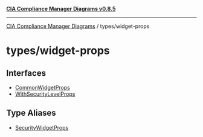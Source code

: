 [**CIA Compliance Manager Diagrams v0.8.5**](../../README.md)

***

[CIA Compliance Manager Diagrams](../../modules.md) / types/widget-props

# types/widget-props

## Interfaces

- [CommonWidgetProps](interfaces/CommonWidgetProps.md)
- [WithSecurityLevelProps](interfaces/WithSecurityLevelProps.md)

## Type Aliases

- [SecurityWidgetProps](type-aliases/SecurityWidgetProps.md)
